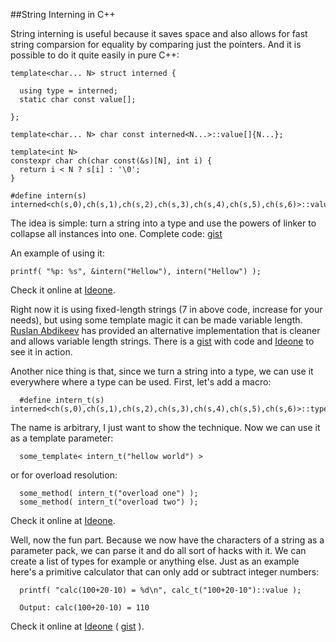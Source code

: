 
##String Interning in C++

  String interning is useful because it saves space and also allows for fast string comparsion
  for equality by comparing just the pointers. And it is possible to do it quite easily in pure
  C++:

    template<char... N> struct interned {
      
      using type = interned;
      static char const value[];
      
    };
    
    template<char... N> char const interned<N...>::value[]{N...};
    
    template<int N>
    constexpr char ch(char const(&s)[N], int i) {
      return i < N ? s[i] : '\0';
    }
    
    #define intern(s) interned<ch(s,0),ch(s,1),ch(s,2),ch(s,3),ch(s,4),ch(s,5),ch(s,6)>::value

  The idea is simple: turn a string into a type and use the powers of linker to collapse all
  instances into one. 
  Complete code: [gist](https://gist.github.com/alexpolt/44540ff2cfb81e312245cc5d2d6cb859)

  An example of using it:

    printf( "%p: %s", &intern("Hellow"), intern("Hellow") );

  Check it online at [Ideone](https://ideone.com/GigbNk).

  Right now it is using fixed-length strings (7 in above code, increase for your needs), but using 
  some template magic it can be made variable length. [Ruslan Abdikeev](https://twitter.com/aruslan) 
  has provided an alternative implementation that is cleaner and allows variable length strings.
  There is a [gist](https://gist.github.com/alexpolt/5481a5db94ff94647bb0d114e322f0b9) with code
  and [Ideone](https://ideone.com/4oKRMR) to see it in action.

  Another nice thing is that, since we turn a string into a type, we can use it everywhere where 
  a type can be used. First, let's add a macro:

      #define intern_t(s) interned<ch(s,0),ch(s,1),ch(s,2),ch(s,3),ch(s,4),ch(s,5),ch(s,6)>::type

  The name is arbitrary, I just want to show the technique. Now we can use it as a template 
  parameter:

      some_template< intern_t("hellow world") >

  or for overload resolution:

      some_method( intern_t("overload one") );
      some_method( intern_t("overload two") );

  Check it online at [Ideone](https://ideone.com/q3329k).

  Well, now the fun part. Because we now have the characters of a string as a parameter pack, we
  can parse it and do all sort of hacks with it. We can create a list of types for example or
  anything else. Just as an example here's a primitive calculator that can only add or subtract
  integer numbers:

      printf( "calc(100+20-10) = %d\n", calc_t("100+20-10")::value );

      Output: calc(100+20-10) = 110

  Check it online at [Ideone](https://ideone.com/7Y0SvG)
  ( [gist](https://gist.github.com/alexpolt/aee1b6a8ac3d229fa36ada466f079c1e) ).



